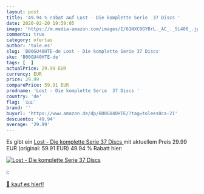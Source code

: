 ```yaml
---
layout: post
title: '49.94 % rabat auf Lost - Die komplette Serie  37 Discs '
date: 2020-02-20 19:59:05
image: 'https://m.media-amazon.com/images/I/61NXC0GYBrL._AC_._SL400_.jpg'
comments: true
category: ofertas
author: 'tole.es'
slug: 'B00GU40HTE-de Lost - Die komplette Serie 37 Discs'
sku: 'B00GU40HTE-de'
tags: [  ]
actualPrice: 29.99 EUR
currency: EUR
price: 29.99
comparePrice: 59.91 EUR
prodname: 'Lost - Die komplette Serie  37 Discs '
country: 'de'
flag: '🇩🇪'
brand: ''
buyurl: 'https://www.amazon.de/dp/B00GU40HTE/?tag=tolees0ca-21'
descuento: '49.94'
average: '29.99'
---
```


Es gibt ein [Lost - Die komplette Serie  37 Discs ](https://www.amazon.de/dp/B00GU40HTE/?tag=tolees0ca-21) mit aktuellem Preis 29.99 EUR (original: 59.91 EUR) 49.94 % Rabatt hier:

[![Lost - Die komplette Serie  37 Discs ](https://m.media-amazon.com/images/I/61NXC0GYBrL._AC_._SL400_.jpg)](https://www.amazon.de/dp/B00GU40HTE/?tag=tolees0ca-21)

ℹ️:


[🛒 kauf es hier!!](https://www.amazon.de/dp/B00GU40HTE/?tag=tolees0ca-21)
